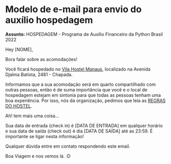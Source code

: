 # Modelo de e-mail para envio do auxílio hospedagem

**Assunto:** HOSPEDAGEM - Programa de Auxílio Financeiro da Python Brasil 2022

Hey [NOME],

Bora falar sobre as acomodações!

Você ficará hospedado no [Vila Hostel Manaus](https://www.instagram.com/vilahostelmanaus/), localizado na Avenida Djalma Batista, 2481 - Chapada.
 
Informamos que a sua acomodação será em quarto compartilhado com outras pessoas, então é de suma importância que você e o local de hospedagem estejam em sintonia para que todas as pessoas tenham uma boa experiência. Por isso, nós da organização, pedimos que leia as [REGRAS DO HOSTEL](https://drive.google.com/file/d/1xVdXkrnLVkeftOxG74KOnagBuWd52O2W/view?usp=sharing).
 
Ah! tem mais uma coisa…
 

Sua data de entrada (check in) é [DATA DE ENTRADA] em qualquer horário e sua data de saída (check out) é dia [DATA DE SAÍDA] até as 23:59. É importante se ligar nesta informação!
 

Qualquer dúvida entre em contato respondendo este email.
 

Boa Viagem e nos vemos lá. :D